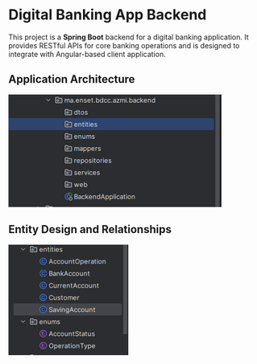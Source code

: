 # Digital Banking App Backend

This project is a **Spring Boot** backend for a digital banking application. It provides RESTful APIs for core banking operations and is designed to integrate with Angular-based client application.

## Application Architecture
![alt text](./screens/arch.png)

## Entity Design and Relationships
![alt text](./screens/entities.png)
